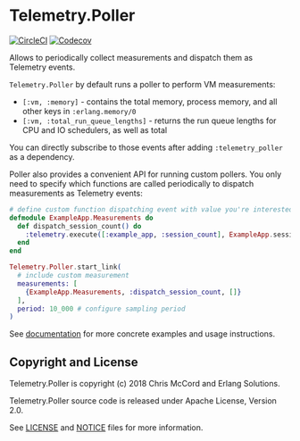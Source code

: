 # Telemetry.Poller

[![CircleCI](https://circleci.com/gh/beam-telemetry/telemetry_poller.svg?style=svg)](https://circleci.com/gh/beam-telemetry/telemetry_poller)
[![Codecov](https://codecov.io/gh/beam-telemetry/telemetry_poller/branch/master/graphs/badge.svg)](https://codecov.io/gh/beam-telemetry/telemetry_poller/branch/master/graphs/badge.svg)

Allows to periodically collect measurements and dispatch them as Telemetry events.

`Telemetry.Poller` by default runs a poller to perform VM measurements:

  * `[:vm, :memory]` - contains the total memory, process memory, and all other keys in `:erlang.memory/0`
  * `[:vm, :total_run_queue_lengths]` - returns the run queue lengths for CPU and IO schedulers, as well as total

You can directly subscribe to those events after adding `:telemetry_poller` as a dependency.

Poller also provides a convenient API for running custom pollers. You only need to specify which functions are called periodically to dispatch measurements as Telemetry events:

```elixir
# define custom function dispatching event with value you're interested in
defmodule ExampleApp.Measurements do
  def dispatch_session_count() do
    :telemetry.execute([:example_app, :session_count], ExampleApp.session_count())
  end
end

Telemetry.Poller.start_link(
  # include custom measurement
  measurements: [
    {ExampleApp.Measurements, :dispatch_session_count, []}
  ],
  period: 10_000 # configure sampling period
)
```

See [documentation](https://hexdocs.pm/telemetry_poller/) for more concrete examples and usage
instructions.

## Copyright and License


Telemetry.Poller is copyright (c) 2018 Chris McCord and Erlang Solutions.

Telemetry.Poller source code is released under Apache License, Version 2.0.

See [LICENSE](LICENSE) and [NOTICE](NOTICE) files for more information.
